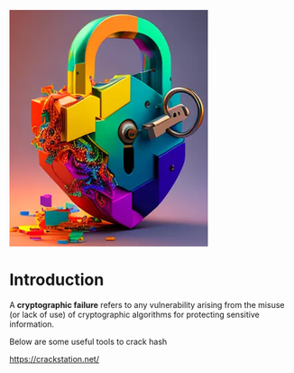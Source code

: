 ![](assets/Pasted%20image%2020241128095824.png)

# Introduction

A **cryptographic failure** refers to any vulnerability arising from the misuse (or lack of use) of cryptographic algorithms for protecting sensitive information.

Below are some useful tools to crack hash 

<https://crackstation.net/>

